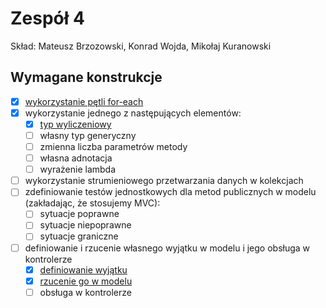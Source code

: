 Zespół 4
========

Skład: Mateusz Brzozowski, Konrad Wojda, Mikołaj Kuranowski


Wymagane konstrukcje
--------------------

- [x] [wykorzystanie pętli for-each](src/main/java/edu/iipw/pap/db/model/Pattern.java#L266)
- [x] wykorzystanie jednego z następujących elementów:
    - [x] [typ wyliczeniowy](src/main/java/edu/iipw/pap/db/model/WheelchairAccessibility.java)
    - [ ] własny typ generyczny
    - [ ] zmienna liczba parametrów metody
    - [ ] własna adnotacja
    - [ ] wyrażenie lambda
- [ ] wykorzystanie strumieniowego przetwarzania danych w kolekcjach
- [ ] zdefiniowanie testów jednostkowych dla metod publicznych w modelu (zakładając, że stosujemy MVC):
    - [ ] sytuacje poprawne
    - [ ] sytuacje niepoprawne
    - [ ] sytuacje graniczne
- [ ] definiowanie i rzucenie własnego wyjątku w modelu i jego obsługa w kontrolerze
    - [x] [definiowanie wyjątku](src/main/java/edu/iipw/pap/exceptions/InvalidData.java)
    - [x] [rzucenie go w modelu](src/main/java/edu/iipw/pap/db/model/Agency.java#L227)
    - [ ] obsługa w kontrolerze
